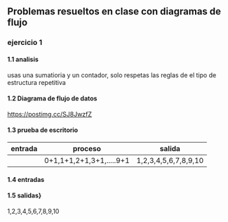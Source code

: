 ## Problemas resueltos en clase con diagramas de flujo
### ejercicio 1
#### 1.1 analisis 
usas una sumatioria y un contador, solo respetas las reglas de el tipo de estructura repetitiva
#### 1.2 Diagrama de flujo de datos
https://postimg.cc/SJ8JwzfZ
#### 1.3 prueba de escritorio
|entrada|proceso|salida|
|------------|-------------|----------|
|           |     0+1,1+1,2+1,3+1,.....9+1      |      1,2,3,4,5,6,7,8,9,10    |

#### 1.4 entradas

#### 1.5 salidas}
 1,2,3,4,5,6,7,8,9,10
